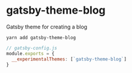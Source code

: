 # gatsby-theme-blog

Gatsby theme for creating a blog

```shell
yarn add gatsby-theme-blog
```

```js
// gatsby-config.js
module.exports = {
  __experimentalThemes: [`gatsby-theme-blog`]
}
```
